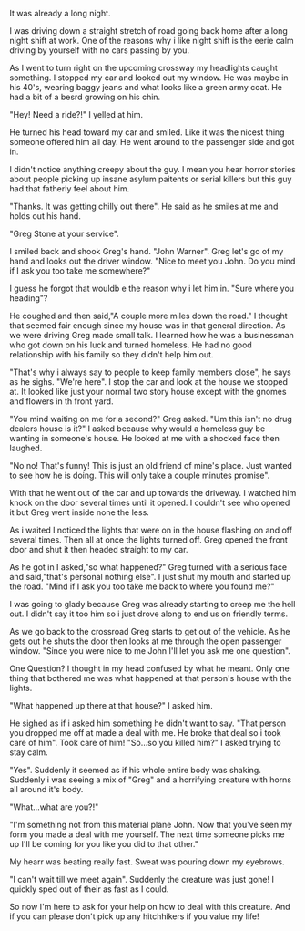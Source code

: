 It was already a long night. 

I was driving down a straight stretch of road going back home after a long night shift at work. One of the reasons why i like night shift is the eerie calm driving by yourself with no cars passing by you. 

As I went to turn right on the upcoming crossway my headlights caught something. I stopped my car and looked out my window. He was maybe in his 40's, wearing baggy jeans and what looks like a green army coat. He had a bit of a besrd growing on his chin. 

"Hey! Need a ride?!" I yelled at him. 

He turned his head toward my car and smiled. Like it was the nicest thing someone offered him all day. He went around to the passenger side and got in. 

I didn't notice anything creepy about the guy. I mean you hear horror stories about people picking up insane asylum paitents or serial killers but this guy had that fatherly feel about him. 

"Thanks. It was getting chilly out there". He said as he smiles at me and holds out his hand. 

"Greg Stone at your service". 

I smiled back and shook Greg's hand. "John Warner". Greg let's go of my hand and looks out the driver window. "Nice to meet you John. Do you mind if I ask you too take me somewhere?" 

I guess he forgot that wouldb e the reason why i let him in. "Sure where you heading"? 

He coughed and then said,"A couple more miles down the road." I thought that seemed fair enough since my house was in that general direction. As we were driving Greg made small talk. I learned how he was a businessman who got down on his luck and turned homeless. He had no good relationship with his family so they didn't help him out. 

"That's why i always say to people to keep family members close", he says as he sighs. "We're here". I stop the car and look at the house we stopped at. It looked like just your normal two story house except with the gnomes and flowers in th front yard. 

"You mind waiting on me for a second?" Greg asked. "Um this isn't no drug dealers house is it?" I asked because why would a homeless guy be wanting in someone's house. He looked at me with a shocked face then laughed. 

"No no! That's funny! This is just an old friend of mine's place. Just wanted to see how he is doing. This will only take a couple minutes promise". 

With that he went out of the car and up towards the driveway. I watched him knock on the door several times until it opened. I couldn't see who opened it but Greg went inside none the less. 

As i waited I noticed the lights that were on in the house flashing on and off several times. Then all at once the lights turned off. Greg opened the front door and shut it then headed straight to my car. 

As he got in I asked,"so what happened?" Greg turned with a serious face and said,"that's personal nothing else". I just shut my mouth and started up the road. "Mind if I ask you too take me back to where you found me?" 

I was going to glady because Greg was already starting to creep me the hell out. I didn't say it too him so i just drove along to end us on friendly terms. 

As we go back to the crossroad Greg starts to get out of the vehicle. As he gets out he shuts the door then looks at me through the open passenger window. "Since you were nice to me John I'll let you ask me one question". 

One Question? I thought in my head confused by what he meant. Only one thing that bothered me was what happened at that person's house with the lights. 

"What happened up there at that house?" I asked him. 

He sighed as if i asked him something he didn't want to say. "That person you dropped me off at made a deal with me. He broke that deal so i took care of him". Took care of him! "So…so you killed him?" I asked trying to stay calm. 

"Yes". Suddenly it seemed as if his whole entire body was shaking. Suddenly i was seeing a mix of "Greg" and a horrifying creature with horns all around it's body. 

"What…what are you?!" 

"I'm something not from this material plane John. Now that you've seen my form you made a deal with me yourself. The next time someone picks me up I'll be coming for you like you did to that other." 

My hearr was beating really fast. Sweat was pouring down my eyebrows. 

"I can't wait till we meet again". Suddenly the creature was just gone! I quickly sped out of their as fast as I could. 

So now I'm here to ask for your help on how to deal with this creature. And if you can please don't pick up any hitchhikers if you value my life!